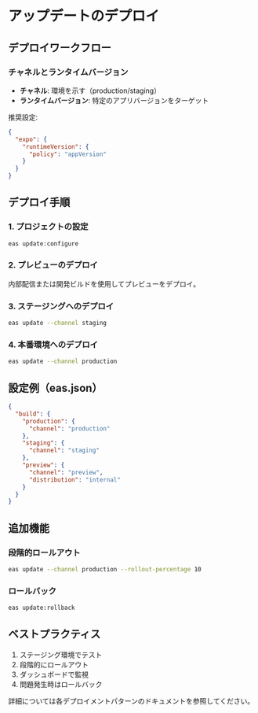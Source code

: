 # アップデートのデプロイ

## デプロイワークフロー

### チャネルとランタイムバージョン

- **チャネル**: 環境を示す（production/staging）
- **ランタイムバージョン**: 特定のアプリバージョンをターゲット

推奨設定:
```json
{
  "expo": {
    "runtimeVersion": {
      "policy": "appVersion"
    }
  }
}
```

## デプロイ手順

### 1. プロジェクトの設定

```bash
eas update:configure
```

### 2. プレビューのデプロイ

内部配信または開発ビルドを使用してプレビューをデプロイ。

### 3. ステージングへのデプロイ

```bash
eas update --channel staging
```

### 4. 本番環境へのデプロイ

```bash
eas update --channel production
```

## 設定例（eas.json）

```json
{
  "build": {
    "production": {
      "channel": "production"
    },
    "staging": {
      "channel": "staging"
    },
    "preview": {
      "channel": "preview",
      "distribution": "internal"
    }
  }
}
```

## 追加機能

### 段階的ロールアウト

```bash
eas update --channel production --rollout-percentage 10
```

### ロールバック

```bash
eas update:rollback
```

## ベストプラクティス

1. ステージング環境でテスト
2. 段階的にロールアウト
3. ダッシュボードで監視
4. 問題発生時はロールバック

詳細については各デプロイメントパターンのドキュメントを参照してください。
